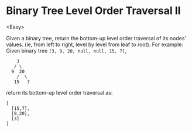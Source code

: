 # Binary Tree Level Order Traversal II

\<Easy>

Given a binary tree, return the bottom-up level order traversal of its nodes'
values. (ie, from left to right, level by level from leaf to root). For example:
Given binary tree `[3, 9, 20, null, null, 15, 7]`,
```
    3
   / \
  9  20
    /  \
   15   7
```
return its bottom-up level order traversal as:
```
[
  [15,7],
  [9,20],
  [3]
]
```
